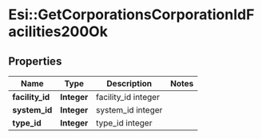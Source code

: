 # Esi::GetCorporationsCorporationIdFacilities200Ok

## Properties
Name | Type | Description | Notes
------------ | ------------- | ------------- | -------------
**facility_id** | **Integer** | facility_id integer | 
**system_id** | **Integer** | system_id integer | 
**type_id** | **Integer** | type_id integer | 



